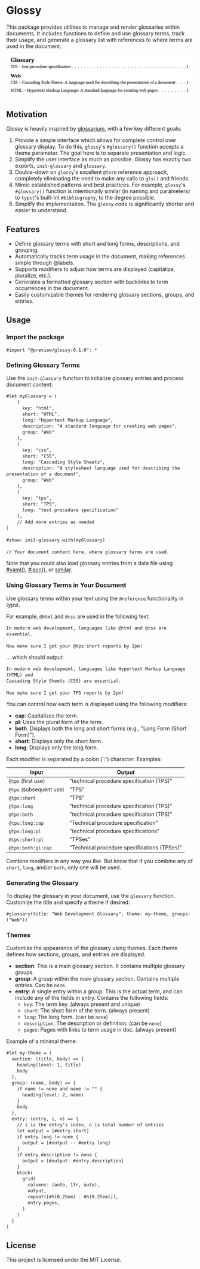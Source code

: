 # Glossy

This package provides utilities to manage and render glossaries within
documents. It includes functions to define and use glossary terms, track their
usage, and generate a glossary list with references to where terms are used in
the document.

![image of sample output](thumbnail.png)

## Motivation

Glossy is heavily inspired by
[glossarium](https://typst.app/universe/package/glossarium), with a few key
different goals:

1. Provide a simple interface which allows for complete control over glossary
   display. To do this, `glossy`'s `#glossary()` function accepts a theme
   parameter. The goal here is to separate presentation and logic.
1. Simplify the user interface as much as possible. Glossy has exactly two
   exports, `init-glossary` and `glossary`.
1. Double-down on `glossy`'s excellent `@term` reference approach, completely
   eliminating the need to make any calls to `gls()` and friends.
1. Mimic established patterns and best practices. For example, `glossy`'s
   `#glossary()` function is intentionally similar (in naming and parameters) to
   `typst`'s built-int `#bibliography`, to the degree possible.
1. Simplify the implementation. The `glossy` code is significantly shorter and
   easier to understand.

## Features

- Define glossary terms with short and long forms, descriptions, and grouping.
- Automatically tracks term usage in the document, making references simple
  through @labels.
- Supports modifiers to adjust how terms are displayed (capitalize, pluralize,
  etc.).
- Generates a formatted glossary section with backlinks to term occurrences in
  the document.
- Easily customizable themes for rendering glossary sections, groups, and
  entries.

## Usage

### Import the package

```typst
#import "@preview/glossy:0.1.0": *

```

### Defining Glossary Terms

Use the `init-glossary` function to initialize glossary entries and process
document content:

```typst
#let myGlossary = (
    (
      key: "html",
      short: "HTML",
      long: "Hypertext Markup Language",
      description: "A standard language for creating web pages",
      group: "Web"
    ),
    (
      key: "css",
      short: "CSS",
      long: "Cascading Style Sheets",
      description: "A stylesheet language used for describing the presentation of a document",
      group: "Web"
    ),
    (
      key: "tps",
      short: "TPS",
      long: "test procedure specification"
    ),
    // Add more entries as needed
)

#show: init-glossary.with(myGlossary)

// Your document content here, where glossary terms are used.
```

Note that you could also load glossary entries from a data file using
[#yaml()](https://typst.app/docs/reference/data-loading/yaml/),
[#json()](https://typst.app/docs/reference/data-loading/json/), or
[similar](https://typst.app/docs/reference/data-loading/).

### Using Glossary Terms in Your Document

Use glossary terms within your text using the `@reference` functionality in
typst.

For example, `@html` and `@css` are used in the following text:

```typst
In modern web development, languages like @html and @css are essential.

Now make sure I get your @tps:short reports by 2pm!
```

... which should output:

```text
In modern web development, languages like Hypertext Markup Language (HTML) and
Cascading Style Sheets (CSS) are essential.

Now make sure I get your TPS reports by 2pm!
```

You can control how each term is displayed using the following modifiers:

- **cap**: Capitalizes the term.
- **pl**: Uses the plural form of the term.
- **both**: Displays both the long and short forms (e.g., "Long Form (Short Form)").
- **short**: Displays only the short form.
- **long**: Displays only the long form.

Each modifier is separated by a colon (':') character. Examples:

| **Input**               | **Output**                                   |
| ----------------------- | -------------------------------------------- |
| `@tps` (first use)      | "technical procedure specification (TPS)"    |
| `@tps` (subsequent use) | "TPS"                                        |
| `@tps:short`            | "TPS"                                        |
| `@tps:long`             | "technical procedure specification (TPS)"    |
| `@tps:both`             | "technical procedure specification (TPS)"    |
| `@tps:long:cap`         | "Technical procedure specification"          |
| `@tps:long:pl`          | "technical procedure specifications"         |
| `@tps:short:pl`         | "TPSes"                                      |
| `@tps:both:pl:cap`      | "Technical procedure specifications (TPSes)" |

Combine modifiers in any way you like. But know that if you combine any of
`short`, `long`, and/or `both`, only one will be used.

### Generating the Glossary

To display the glossary in your document, use the `glossary` function. Customize
the title and specify a theme if desired:

```typst
#glossary(title: "Web Development Glossary", theme: my-theme, groups: ("Web"))
```

### Themes

Customize the appearance of the glossary using themes. Each theme defines how
sections, groups, and entries are displayed.

- **section**: This is a main glossary section. It contains multiple glossary groups.
- **group**: A group within the main glossary section. Contains multiple
  entries. Can be `none`.
- **entry**: A single entry within a group. This is the actual term, and can
  include any of the fields in entry. Contains the following fields:
  - `key`: The term key. (always present and unique)
  - `short`: The short form of the term. (always present)
  - `long`: The long form. (can be `none`)
  - `description`: The description or definition. (can be `none`)
  - `pages`: Pages with links to term usage in doc. (always present)

Example of a minimal theme:

```typst
#let my-theme = (
  section: (title, body) => {
    heading(level: 1, title)
    body
  },
  group: (name, body) => {
    if name != none and name != "" {
      heading(level: 2, name)
    }
    body
  },
  entry: (entry, i, n) => {
    // i is the entry's index, n is total number of entries
    let output = [#entry.short]
    if entry.long != none {
      output = [#output -- #entry.long]
    }
    if entry.description != none {
      output = [#output: #entry.description]
    }
    block(
      grid(
        columns: (auto, 1fr, auto),
        output,
        repeat([#h(0.25em) . #h(0.25em)]),
        entry.pages,
      )
    )
  }
)
```

## License

This project is licensed under the MIT License.
